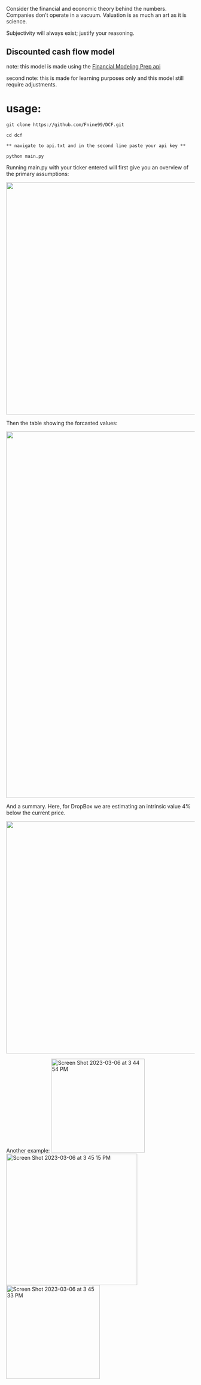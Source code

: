 Consider the financial and economic theory behind the numbers.
Companies don’t operate in a vacuum.
Valuation is as much an art as it is science.

Subjectivity will always exist; justify your reasoning.

## Discounted cash flow model

note: this model is made using the <a href="https://site.financialmodelingprep.com/developer/docs/">Financial Modeling Prep api</a>

second note: this is made for learning purposes only and this model still require adjustments.

# usage:

    git clone https://github.com/Fnine99/DCF.git
    
    cd dcf
    
    ** navigate to api.txt and in the second line paste your api key **
    
    python main.py 


Running main.py with your ticker entered will first give you an overview of the primary assumptions:

<img width="619" src="https://user-images.githubusercontent.com/97029819/223226786-4f92782f-b590-4bed-a4e0-e8e51a98711b.png">


Then the table showing the forcasted values:

<img width="976" src="https://user-images.githubusercontent.com/97029819/223226843-5a1db565-0e5b-4e50-89dd-deed424b96ce.png">

And a summary.
Here, for DropBox we are estimating an intrinsic value 4% below the current price.

<img width="619" src="https://user-images.githubusercontent.com/97029819/223226901-b1cf5428-ab73-44ce-8771-8992780f4624.png">



Another example:
<img width="250" alt="Screen Shot 2023-03-06 at 3 44 54 PM" src="https://user-images.githubusercontent.com/97029819/223227632-2f86f3cc-0ebc-4f2e-ab01-ea555f9cdf3a.png">
<img width="350" alt="Screen Shot 2023-03-06 at 3 45 15 PM" src="https://user-images.githubusercontent.com/97029819/223227653-86a0342d-297a-4aa3-a295-7203f6c69b29.png">
<img width="250" alt="Screen Shot 2023-03-06 at 3 45 33 PM" src="https://user-images.githubusercontent.com/97029819/223227679-943953eb-66a9-4b16-a086-f2b81ce0b17e.png">

